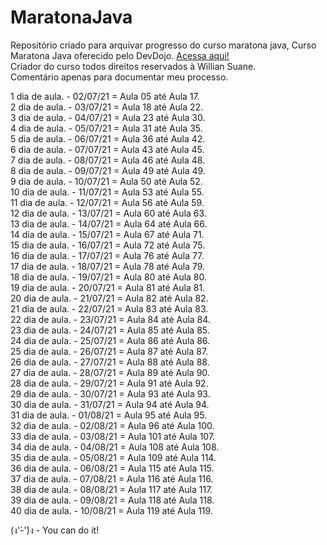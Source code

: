 # MaratonaJava
Repositório criado para arquivar progresso do curso maratona java, 
Curso Maratona Java oferecido pelo DevDojo. <a href="https://youtube.com/playlist?list=PL62G310vn6nHrMr1tFLNOYP_c73m6nAzL"> Acessa aqui!<a/></br>
Criador do curso todos direitos reservados à Willian Suane.
  </br>
Comentário apenas para documentar meu processo.

1 dia de aula. - 02/07/21 = Aula 05 até Aula 17.</br> 
2 dia de aula. - 03/07/21 = Aula 18 até Aula 22.</br>
3 dia de aula. - 04/07/21 = Aula 23 até Aula 30.</br>
4 dia de aula. - 05/07/21 = Aula 31 até Aula 35.</br>
5 dia de aula. - 06/07/21 = Aula 36 até Aula 42.</br>
6 dia de aula. - 07/07/21 = Aula 43 até Aula 45.</br>
7 dia de aula. - 08/07/21 = Aula 46 até Aula 48.</br>
8 dia de aula. - 09/07/21 = Aula 49 até Aula 49.</br>
9 dia de aula. - 10/07/21 = Aula 50 até Aula 52.</br>
10 dia de aula. - 11/07/21 = Aula 53 até Aula 55.</br>
11 dia de aula. - 12/07/21 = Aula 56 até Aula 59.</br>
12 dia de aula. - 13/07/21 = Aula 60 até Aula 63.</br>
13 dia de aula. - 14/07/21 = Aula 64 até Aula 66.</br>
14 dia de aula. - 15/07/21 = Aula 67 até Aula 71.</br>
15 dia de aula. - 16/07/21 = Aula 72 até Aula 75.</br>
16 dia de aula. - 17/07/21 = Aula 76 até Aula 77.</br>
17 dia de aula. - 18/07/21 = Aula 78 até Aula 79.</br>
18 dia de aula. - 19/07/21 = Aula 80 até Aula 80.</br>
19 dia de aula. - 20/07/21 = Aula 81 até Aula 81.</br>
20 dia de aula. - 21/07/21 = Aula 82 até Aula 82.</br>
21 dia de aula. - 22/07/21 = Aula 83 até Aula 83.</br>
22 dia de aula. - 23/07/21 = Aula 84 até Aula 84.</br>
23 dia de aula. - 24/07/21 = Aula 85 até Aula 85.</br>
24 dia de aula. - 25/07/21 = Aula 86 até Aula 86.</br>
25 dia de aula. - 26/07/21 = Aula 87 até Aula 87.</br>
26 dia de aula. - 27/07/21 = Aula 88 até Aula 88.</br>
27 dia de aula. - 28/07/21 = Aula 89 até Aula 90.</br>
28 dia de aula. - 29/07/21 = Aula 91 até Aula 92.</br>
29 dia de aula. - 30/07/21 = Aula 93 até Aula 93.</br>
30 dia de aula. - 31/07/21 = Aula 94 até Aula 94.</br>
31 dia de aula. - 01/08/21 = Aula 95 até Aula 95.</br>
32 dia de aula. - 02/08/21 = Aula 96 até Aula 100.</br>
33 dia de aula. - 03/08/21 = Aula 101 até Aula 107.</br>
34 dia de aula. - 04/08/21 = Aula 108 até Aula 108.</br>
35 dia de aula. - 05/08/21 = Aula 109 até Aula 114.</br>
36 dia de aula. - 06/08/21 = Aula 115 até Aula 115.</br>
37 dia de aula. - 07/08/21 = Aula 116 até Aula 116.</br>
38 dia de aula. - 08/08/21 = Aula 117 até Aula 117.</br>
39 dia de aula. - 09/08/21 = Aula 118 até Aula 118.</br>
40 dia de aula. - 10/08/21 = Aula 119 até Aula 119.</br>



















(ง'̀-'́)ง - You can do it!
